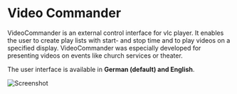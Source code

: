 # Video Commander

VideoCommander is an external control interface for vlc player. It enables the user to create play lists with start- and stop time and to play videos on a specified display. VideoCommander was especially developed for presenting videos on events like church services or theater.

The user interface is available in **German (default) and English**.

![Screenshot](https://raw.github.com/feg-giessen/videocommander/master/docs/screen1.png)
